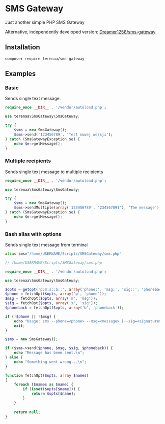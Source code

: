 # SMS Gateway
Just another simple PHP SMS Gateway

Alternative, independently developed version: [Dreamer1258/sms-gateway](https://github.com/Dreamer1258/sms-gateway)

## Installation
```
composer require terenaa/sms-gateway
```

## Examples
### Basic
Sends single text message.

```php
require_once __DIR__ . '/vendor/autoload.php';

use terenaa\SmsGateway\SmsGateway;

try {
    $sms = new SmsGateway();
    $sms->send('123456789', 'Test nowej wersji');
} catch (SmsGatewayException $e) {
    echo $e->getMessage();
}
```

### Multiple recipients
Sends single text message to multiple recipients

```php
require_once __DIR__ . '/vendor/autoload.php';

use terenaa\SmsGateway\SmsGateway;

try {
    $sms = new SmsGateway();
    $sms->sendMultiple(array('123456789', '234567891'), 'The message');
} catch (SmsGatewayException $e) {
    echo $e->getMessage();
}
```

### Bash alias with options
Sends single text message from terminal

```bash
alias sms="/home/USERNAME/Scripts/SMSGateway/sms.php"
```

```php
// /home/USERNAME/Scripts/SMSGateway/sms.php

require_once __DIR__ . '/vendor/autoload.php';

use terenaa\SmsGateway\SmsGateway;

$opts = getopt('p:m:s::b::', array('phone:', 'msg:', 'sig::', 'phoneback::'));
$phone = fetchOpt($opts, array('p', 'phone'));
$msg = fetchOpt($opts, array('m', 'msg'));
$sig = fetchOpt($opts, array('s', 'sig'));
$phoneback = fetchOpt($opts, array('b', 'phoneback'));

if (!$phone || !$msg) {
    echo "Usage: sms --phone=<phone> --msg=<message> [--sig=<signature> [--phoneback=<phone back>]]\n";
    exit;
}

$sms = new SmsGateway();

if ($sms->send($phone, $msg, $sig, $phoneback)) {
    echo "Message has been sent.\n";
} else {
    echo "Something went wrong...\n";
}

function fetchOpt($opts, array $names)
{
    foreach ($names as $name) {
        if (isset($opts[$name])) {
            return $opts[$name];
        }
    }
    
    return null;
}
```